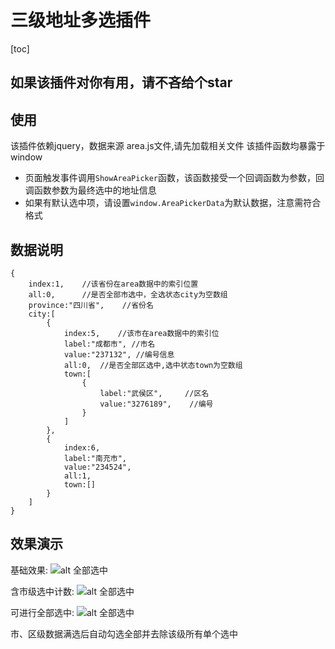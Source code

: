 # 三级地址多选插件

[toc]

## 如果该插件对你有用，请不吝给个star

## 使用

该插件依赖jquery，数据来源 area.js文件,请先加载相关文件
该插件函数均暴露于window

+ 页面触发事件调用```ShowAreaPicker```函数，该函数接受一个回调函数为参数，回调函数参数为最终选中的地址信息
+ 如果有默认选中项，请设置```window.AreaPickerData```为默认数据，注意需符合格式

## 数据说明

    {
        index:1,    //该省份在area数据中的索引位置
        all:0,      //是否全部市选中，全选状态city为空数组
        province:"四川省",    //省份名
        city:[      
            {
                index:5,    //该市在area数据中的索引位
                label:"成都市", //市名
                value:"237132", //编号信息
                all:0,  //是否全部区选中,选中状态town为空数组
                town:[
                    {
                        label:"武侯区",     //区名
                        value:"3276189",    //编号
                    }
                ]
            },
            {
                index:6,
                label:"南充市",
                value:"234524",
                all:1,
                town:[]
            }
        ]
    }

## 效果演示

基础效果:
![alt 全部选中](https://raw.githubusercontent.com/HehongGit/ThridLevelAreaPicker/master/img/test1.png)

含市级选中计数:
![alt 全部选中](https://raw.githubusercontent.com/HehongGit/ThridLevelAreaPicker/master/img/test2.png)

可进行全部选中:
![alt 全部选中](https://raw.githubusercontent.com/HehongGit/ThridLevelAreaPicker/master/img/test3.png)

市、区级数据满选后自动勾选全部并去除该级所有单个选中
